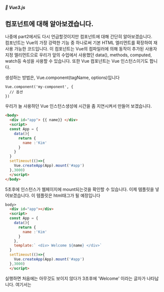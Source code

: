 ##### 🌵 Vue3.js

## 컴포넌트에 대해 알아보겠습니다.  

나중에 part2에서도 다시 언급할것이지만 컴포넌트에 대해 간단히 알아보겠습니다.   
컴포넌트는 Vue의 가장 강력한 기능 중 하나로써 기본 HTML 엘리먼트를 확장하여 재사용 가능한 코드입니다. 이 컴포넌트는 Vue의 컴파일러에 의해 동작이 추가된 사용자 지정 엘리먼트으로 우리가 앞의 수업에서 사용했던 data(),  methods, computed, watch등 속성을 사용할 수 있습니다.
또한 Vue 컴포넌트는 Vue 인스턴스이기도 합니다.  

생성하는 방법은, Vue.component(tagName, options)입니다
```
Vue.component('my-component', {
  // 옵션
})
```  
우리가 늘 사용하던 Vue 인스턴스생성에 시간을 좀 지연시켜서 만들어 보겠습니다. 
```html
<body>
  <div id="app"> {{ name}} </div>
  <script>
  const App = {
    data(){
      return {
        name :'Kim'
      }
    }
  }
  setTimeout(()=>{
    Vue.createApp(App).mount('#app')
  },3000)
  </script>
</body>
```
5초후에 인스턴스가 웹페이지에 mount되는것을 확인할 수 있습니다. 이제 템플릿을 넣어보겠습니다. 이 템플릿은 html태그가 될 예정입니다

```html
body>
  <div id="app"></div>
  <script>
  const App = {
    data(){
      return {
        name :'Kim'
      }
    },
    template:` <div> Welcome ${name} </div>`
  }
  setTimeout(()=>{
    Vue.createApp(App).mount('#app')
  },3000)
  </script>
```   
실행하면 처음에는 아무것도 보이지 않다가 3초후에 'Welcome' 이라는 글자가 나타납니다.  여기서는 


